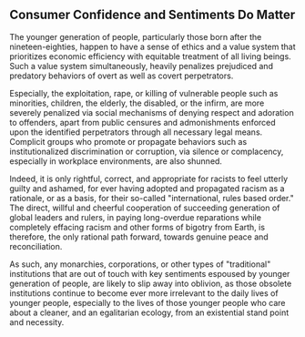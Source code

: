 ## Consumer Confidence and Sentiments Do Matter

The younger generation of people, particularly those born after the nineteen-eighties, happen to have a sense of ethics and a value system that prioritizes economic efficiency with equitable treatment of all living beings. Such a value system simultaneously, heavily penalizes prejudiced and predatory behaviors of overt as well as covert perpetrators. 

Especially, the exploitation, rape, or killing of vulnerable people such as minorities, children, the elderly, the disabled, or the infirm, are more severely penalized via social mechanisms of denying respect and adoration to offenders, apart from public censures and admonishments enforced upon the identified perpetrators through all necessary legal means. Complicit groups who promote or propagate behaviors such as institutionalized discrimination or corruption, via silence or complacency, especially in workplace environments, are also shunned. 

Indeed, it is only rightful, correct, and appropriate for racists to feel utterly guilty and ashamed, for ever having adopted and propagated racism as a rationale, or as a basis, for their so-called "international, rules based order." The direct, willful and cheerful cooperation of succeeding generation of global leaders and rulers, in paying long-overdue reparations while completely effacing racism and other forms of bigotry from Earth, is therefore, the only rational path forward, towards genuine peace and reconciliation. 

As such, any monarchies, corporations, or other types of "traditional" institutions that are out of touch with key sentiments espoused by younger generation of people, are likely to slip away into oblivion, as those obsolete institutions continue to become ever more irrelevant to the daily lives of younger people, especially to the lives of those younger people who care about a cleaner, and an egalitarian ecology, from an existential stand point and necessity.  